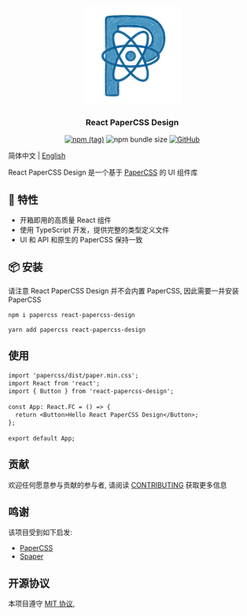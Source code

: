 <p align="center">
  <a href="https://hacker0limbo.github.io/react-papercss-design" target="_blank">
    <img alt="React PaperCSS Design Logo" width="200" src="./public/favicon.png" />
  </a>

  <h3 align="center">React PaperCSS Design</h3>

  <div align="center">

[![npm (tag)](https://img.shields.io/npm/v/react-papercss-design)](https://www.npmjs.com/package/react-papercss-design) ![npm bundle size](https://img.shields.io/bundlephobia/minzip/react-papercss-design) [![GitHub](https://img.shields.io/github/license/hacker0limbo/react-papercss-design)](https://github.com/hacker0limbo/react-papercss-design/blob/master/LICENSE)

  </div>

</p>

简体中文 | [English](./README.md)

React PaperCSS Design 是一个基于 [PaperCSS](https://getpapercss.com) 的 UI 组件库

## 🎉 特性

- 开箱即用的高质量 React 组件
- 使用 TypeScript 开发，提供完整的类型定义文件
- UI 和 API 和原生的 PaperCSS 保持一致

## 📦 安装

请注意 React PaperCSS Design 并不会内置 PaperCSS, 因此需要一并安装 PaperCSS

```shell
npm i papercss react-papercss-design
```

```shell
yarn add papercss react-papercss-design
```

## 使用

```tsx
import 'papercss/dist/paper.min.css';
import React from 'react';
import { Button } from 'react-papercss-design';

const App: React.FC = () => {
  return <Button>Hello React PaperCSS Design</Button>;
};

export default App;
```

## 贡献

欢迎任何愿意参与贡献的参与者, 请阅读 [CONTRIBUTING](./CONTRIBUTING.zh-CN.md) 获取更多信息

## 鸣谢

该项目受到如下启发:

- [PaperCSS](https://getpapercss.com)
- [Spaper](https://oli8.github.io/spaper/)

## 开源协议

本项目遵守 [MIT 协议](./LICENSE),
